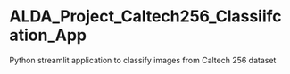 # ALDA_Project_Caltech256_Classiifcation_App
Python streamlit application to classify images from Caltech 256 dataset
